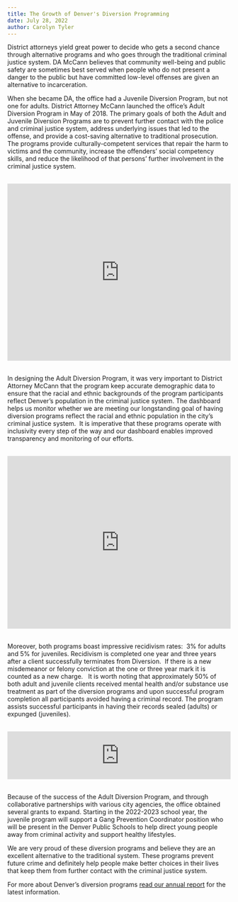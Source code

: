 ```yaml
---
title: The Growth of Denver's Diversion Programming
date: July 28, 2022
author: Carolyn Tyler
---
```

District attorneys yield great power to decide who gets a second chance through alternative programs and who goes through the traditional criminal justice system. DA McCann believes that community well-being and public safety are sometimes best served when people who do not present a danger to the public but have committed low-level offenses are given an alternative to incarceration. 

When she became DA, the office had a Juvenile Diversion Program, but not one for adults. District Attorney McCann launched the office’s Adult Diversion Program in May of 2018. The primary goals of both the Adult and Juvenile Diversion Programs are to prevent further contact with the police and criminal justice system, address underlying issues that led to the offense, and provide a cost-saving alternative to traditional prosecution. The programs provide culturally-competent services that repair the harm to victims and the community, increase the offenders’ social competency skills, and reduce the likelihood of that persons’ further involvement in the criminal justice system. 

<br>

<iframe title="Number of Diversion Cases Accepted, by Year" aria-label="Stacked Column Chart" id="datawrapper-chart-nBONZ" src="https://datawrapper.dwcdn.net/nBONZ/" scrolling="no" frameborder="0" style="width: 0; min-width: 100% !important; border: none;" height="400"></iframe><script type="text/javascript">!function(){"use strict";window.addEventListener("message",(function(e){if(void 0!==e.data["datawrapper-height"]){var t=document.querySelectorAll("iframe");for(var a in e.data["datawrapper-height"])for(var r=0;r<t.length;r++){if(t[r].contentWindow===e.source)t[r].style.height=e.data["datawrapper-height"][a]+"px"}}}))}();
</script> <br>

<br>

In designing the Adult Diversion Program, it was very important to District Attorney McCann that the program keep accurate demographic data to ensure that the racial and ethnic backgrounds of the program participants reflect Denver’s population in the criminal justice system. The dashboard helps us monitor whether we are meeting our longstanding goal of having diversion programs reflect the racial and ethnic population in the city’s criminal justice system.  It is imperative that these programs operate with inclusivity every step of the way and our dashboard enables improved transparency and monitoring of our efforts.

<br>

<iframe title="Individuals Diverted, by Race/Ethnicity" aria-label="Multiple Donuts" id="datawrapper-chart-4k78c" src="https://datawrapper.dwcdn.net/4k78c/" scrolling="no" frameborder="0" style="width: 0; min-width: 100% !important; border: none;" height="390"></iframe><script type="text/javascript">!function(){"use strict";window.addEventListener("message",(function(e){if(void 0!==e.data["datawrapper-height"]){var t=document.querySelectorAll("iframe");for(var a in e.data["datawrapper-height"])for(var r=0;r<t.length;r++){if(t[r].contentWindow===e.source)t[r].style.height=e.data["datawrapper-height"][a]+"px"}}}))}();
</script> <br>

<br>

Moreover, both programs boast impressive recidivism rates:  3% for adults and 5% for juveniles. Recidivism is completed one year and three years after a client successfully terminates from Diversion.  If there is a new misdemeanor or felony conviction at the one or three year mark it is counted as a new charge.   It is worth noting that approximately 50% of both adult and juvenile clients received mental health and/or substance use treatment as part of the diversion programs and upon successful program completion all participants avoided having a criminal record. The program assists successful participants in having their records sealed (adults) or expunged (juveniles).

<br>

<iframe title="Number of Successful Diversion Completions" aria-label="Split Bars" id="datawrapper-chart-IjKLc" src="https://datawrapper.dwcdn.net/IjKLc/" scrolling="no" frameborder="0" style="width: 0; min-width: 100% !important; border: none;" height="108"></iframe><script type="text/javascript">!function(){"use strict";window.addEventListener("message",(function(e){if(void 0!==e.data["datawrapper-height"]){var t=document.querySelectorAll("iframe");for(var a in e.data["datawrapper-height"])for(var r=0;r<t.length;r++){if(t[r].contentWindow===e.source)t[r].style.height=e.data["datawrapper-height"][a]+"px"}}}))}();
</script> <br>

<br>

Because of the success of the Adult Diversion Program, and through collaborative partnerships with various city agencies, the office obtained several grants to expand. Starting in the 2022-2023 school year, the juvenile program will support a Gang Prevention Coordinator position who will be present in the Denver Public Schools to help direct young people away from criminal activity and support healthy lifestyles. 

We are very proud of these diversion programs and believe they are an excellent alternative to the traditional system. These programs prevent future crime and definitely help people make better choices in their lives that keep them from further contact with the criminal justice system.

For more about Denver’s diversion programs [read our annual report](https://www.denverda.org/about/) for the latest information.